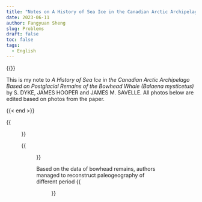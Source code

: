 ```yaml
---
title: "Notes on A History of Sea Ice in the Canadian Arctic Archipelago Based on Postglacial Remains of the Bowhead Whale (Balaena mysticetus)" 
date: 2023-06-11
author: Fangyuan Sheng
slug: Problems
draft: false
toc: false
tags:
  - English
---
```


{{<block class="note" >}}

This is my note to *A History of Sea Ice in the Canadian Arctic Archipelago Based on Postglacial Remains of the Bowhead Whale (Balaena mysticetus)* by S. DYKE, JAMES HOOPER
 and JAMES M. SAVELLE. All photos below are edited based on photos from the paper. 

{{< end >}}


{{<figure src="https://hellenshengfy.github.io/whales_3.png">}}

{{<figure src="https://hellenshengfy.github.io/whales_1.png">}}


Based on the data of bowhead remains, authors managed to reconstruct paleogeography of different period
{{<figure src="https://hellenshengfy.github.io/whales_2.png">}}

